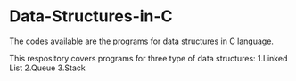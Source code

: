 # Data-Structures-in-C

The codes available are the programs for data structures in C language.

This respository covers programs for three type of data structures:
1.Linked List
2.Queue
3.Stack
